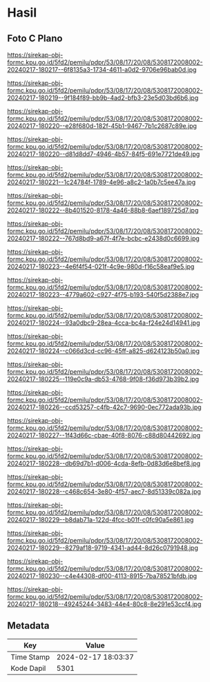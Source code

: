 # Hasil

## Foto C Plano

https://sirekap-obj-formc.kpu.go.id/5fd2/pemilu/pdpr/53/08/17/20/08/5308172008002-20240217-180217--6f8135a3-1734-4611-a0d2-9706e96bab0d.jpg

https://sirekap-obj-formc.kpu.go.id/5fd2/pemilu/pdpr/53/08/17/20/08/5308172008002-20240217-180219--9f184f89-bb9b-4ad2-bfb3-23e5d03bd6b6.jpg

https://sirekap-obj-formc.kpu.go.id/5fd2/pemilu/pdpr/53/08/17/20/08/5308172008002-20240217-180220--e28f680d-182f-45b1-9467-7b1c2687c89e.jpg

https://sirekap-obj-formc.kpu.go.id/5fd2/pemilu/pdpr/53/08/17/20/08/5308172008002-20240217-180220--d81d8dd7-4946-4b57-84f5-691e7721de49.jpg

https://sirekap-obj-formc.kpu.go.id/5fd2/pemilu/pdpr/53/08/17/20/08/5308172008002-20240217-180221--1c24784f-1789-4e96-a8c2-1a0b7c5ee47a.jpg

https://sirekap-obj-formc.kpu.go.id/5fd2/pemilu/pdpr/53/08/17/20/08/5308172008002-20240217-180222--8b401520-8178-4a46-88b8-6aef189725d7.jpg

https://sirekap-obj-formc.kpu.go.id/5fd2/pemilu/pdpr/53/08/17/20/08/5308172008002-20240217-180222--767d8bd9-a67f-4f7e-bcbc-e2438d0c6699.jpg

https://sirekap-obj-formc.kpu.go.id/5fd2/pemilu/pdpr/53/08/17/20/08/5308172008002-20240217-180223--4e6f4f54-021f-4c9e-980d-f16c58eaf9e5.jpg

https://sirekap-obj-formc.kpu.go.id/5fd2/pemilu/pdpr/53/08/17/20/08/5308172008002-20240217-180223--4779a602-c927-4f75-b193-540f5d2388e7.jpg

https://sirekap-obj-formc.kpu.go.id/5fd2/pemilu/pdpr/53/08/17/20/08/5308172008002-20240217-180224--93a0dbc9-28ea-4cca-bc4a-f24e24d14941.jpg

https://sirekap-obj-formc.kpu.go.id/5fd2/pemilu/pdpr/53/08/17/20/08/5308172008002-20240217-180224--c066d3cd-cc96-45ff-a825-d624123b50a0.jpg

https://sirekap-obj-formc.kpu.go.id/5fd2/pemilu/pdpr/53/08/17/20/08/5308172008002-20240217-180225--119e0c9a-db53-4768-9f08-f36d973b39b2.jpg

https://sirekap-obj-formc.kpu.go.id/5fd2/pemilu/pdpr/53/08/17/20/08/5308172008002-20240217-180226--ccd53257-c4fb-42c7-9690-0ec772ada93b.jpg

https://sirekap-obj-formc.kpu.go.id/5fd2/pemilu/pdpr/53/08/17/20/08/5308172008002-20240217-180227--1f43d66c-cbae-40f8-8076-c88d80442692.jpg

https://sirekap-obj-formc.kpu.go.id/5fd2/pemilu/pdpr/53/08/17/20/08/5308172008002-20240217-180228--db69d7b1-d006-4cda-8efb-0d83d6e8bef8.jpg

https://sirekap-obj-formc.kpu.go.id/5fd2/pemilu/pdpr/53/08/17/20/08/5308172008002-20240217-180228--c468c654-3e80-4f57-aec7-8d51339c082a.jpg

https://sirekap-obj-formc.kpu.go.id/5fd2/pemilu/pdpr/53/08/17/20/08/5308172008002-20240217-180229--b8dab71a-122d-4fcc-b01f-c0fc90a5e861.jpg

https://sirekap-obj-formc.kpu.go.id/5fd2/pemilu/pdpr/53/08/17/20/08/5308172008002-20240217-180229--8279af18-9719-4341-ad44-8d26c0791948.jpg

https://sirekap-obj-formc.kpu.go.id/5fd2/pemilu/pdpr/53/08/17/20/08/5308172008002-20240217-180230--c4e44308-df00-4113-8915-7ba78521bfdb.jpg

https://sirekap-obj-formc.kpu.go.id/5fd2/pemilu/pdpr/53/08/17/20/08/5308172008002-20240217-180218--49245244-3483-44e4-80c8-8e291e53ccf4.jpg


## Metadata

| Key        | Value               |
| ---------- | ------------------- |
| Time Stamp | 2024-02-17 18:03:37 |
| Kode Dapil | 5301                |



